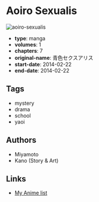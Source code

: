 # Aoiro Sexualis

![aoiro-sexualis](https://cdn.myanimelist.net/images/manga/3/233610.jpg)

-   **type**: manga
-   **volumes**: 1
-   **chapters**: 7
-   **original-name**: 青色セクスアリス
-   **start-date**: 2014-02-22
-   **end-date**: 2014-02-22

## Tags

-   mystery
-   drama
-   school
-   yaoi

## Authors

-   Miyamoto
-   Kano (Story & Art)

## Links

-   [My Anime list](https://myanimelist.net/manga/96496/Aoiro_Sexualis)
